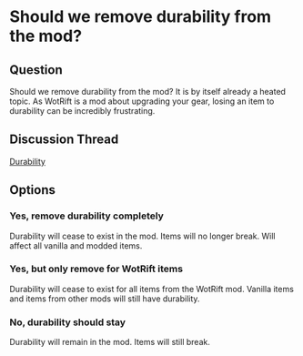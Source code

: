 # Should we remove durability from the mod?
## Question
Should we remove durability from the mod? It is by itself already a heated topic. As WotRift is a mod about upgrading your gear, losing an item to durability can be incredibly frustrating. 
## Discussion Thread
[Durability](https://discord.com/channels/1328761294085554176/1342152467961479262)
## Options
### Yes, remove durability completely 
Durability will cease to exist in the mod. Items will no longer break. Will affect all vanilla and modded items.
### Yes, but only remove for WotRift items
Durability will cease to exist for all items from the WotRift mod. Vanilla items and items from other mods will still have durability.
### No, durability should stay
Durability will remain in the mod. Items will still break.
